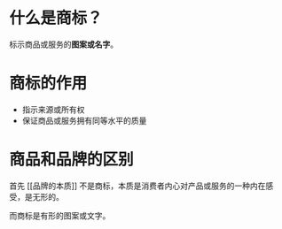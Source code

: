 # 什么是商标？

标示商品或服务的**图案或名字**。

# 商标的作用

- 指示来源或所有权
- 保证商品或服务拥有同等水平的质量

# 商品和品牌的区别

首先 [[品牌的本质]] 不是商标，本质是消费者内心对产品或服务的一种内在感受，是无形的。

而商标是有形的图案或文字。
